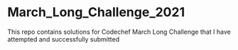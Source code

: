 # March_Long_Challenge_2021
This repo contains solutions for Codechef March Long Challenge that I have attempted and successfully submitted
